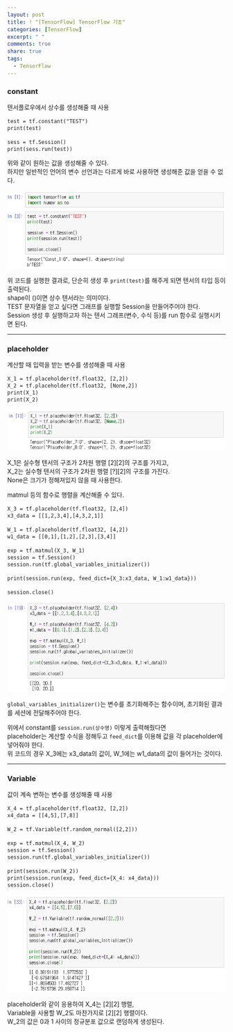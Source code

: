 ```yaml
---
layout: post
title: ! "[TensorFlow] TensorFlow 기초"
categories: [TensorFlow]
excerpt: " "
comments: true
share: true
tags:
  - TensorFlow
---
```



### constant
텐서플로우에서 상수를 생성해줄 때 사용

```
test = tf.constant("TEST")
print(test)

sess = tf.Session()
print(sess.run(test))
```
위와 같이 원하는 값을 생성해줄 수 있다. <br>
하지만 일반적인 언어의 변수 선언과는 다르게 바로 사용하면 생성해준 값을 얻을 수 없다.

![](/assets/posts/tensorflow/tf_constant.png)

위 코드를 실행한 결과로, 단순히 생성 후 `print(test)`를 해주게 되면 텐서의 타입 등이 출력된다.<br>
shape이 ()이면 상수 텐서라는 의미이다.<br>
TEST 문자열을 얻고 싶다면 그래프를 실행할 Session을 만들어주어야 한다. <br>
Session 생성 후 실행하고자 하는 텐서 그래프(변수, 수식 등)를 run 함수로 실행시키면 된다.<br>

-------------------------------------------------------------------------------------------------------
### placeholder
계산할 때 입력을 받는 변수를 생성해줄 때 사용

```
X_1 = tf.placeholder(tf.float32, [2,2])
X_2 = tf.placeholder(tf.float32, [None,2])
print(X_1)
print(X_2)
```
![](/assets/posts/tensorflow/tf_placeholder.png)

X_1은 실수형 텐서의 구조가 2차원 행렬 [2][2]의 구조를 가지고,<br>
X_2는 실수형 텐서의 구조가 2차원 행렬 [?][2]의 구조를 가진다.<br>
None은 크기가 정해져있지 않을 때 사용한다.<br>

matmul 등의 함수로 행렬을 계산해줄 수 있다.<br>

```
X_3 = tf.placeholder(tf.float32, [2,4])
x3_data = [[1,2,3,4],[4,3,2,1]]

W_1 = tf.placeholder(tf.float32, [4,2])
w1_data = [[0,1],[1,2],[2,3],[3,4]]

exp = tf.matmul(X_3, W_1)
session = tf.Session()
session.run(tf.global_variables_initializer())

print(session.run(exp, feed_dict={X_3:x3_data, W_1:w1_data}))

session.close()
```

![](/assets/posts/tensorflow/tf_placeholder_mul.png)

`global_variables_initializer()`는 변수를 초기화해주는 함수이며, 초기화된 결과를 세션에 전달해주어야 한다.<br>

위에서 constant를 `session.run(상수명)` 이렇게 출력해줬다면<br>
placeholder는 계산할 수식을 정해두고 `feed_dict`를 이용해 값을 각 placeholder에 넣어줘야 한다.<br>
위 코드의 경우 X_3에는 x3_data의 값이, W_1에는 w1_data의 값이 들어가는 것이다.<br>

----------------------------------------------------------------------------------------------------------
### Variable

값이 계속 변하는 변수를 생성해줄 때 사용

```
X_4 = tf.placeholder(tf.float32, [2,2])
x4_data = [[4,5],[7,8]]

W_2 = tf.Variable(tf.random_normal([2,2]))

exp = tf.matmul(X_4, W_2)
session = tf.Session()
session.run(tf.global_variables_initializer())

print(session.run(W_2))
print(session.run(exp, feed_dict={X_4: x4_data}))
session.close()
```
![](/assets/posts/tensorflow/tf_variable.png)

placeholder와 같이 응용하여 X_4는 [2][2] 행렬,<br>
Variable을 사용할 W_2도 마찬가지로 [2][2] 행렬이다.<br>
W_2의 값은 0과 1 사이의 정규분포 값으로 랜덤하게 생성된다. <br>




